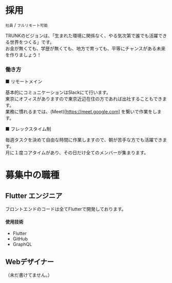 # 採用

`社員` / `フルリモート可能`

TRUNKのビジョンは、「生まれた環境に関係なく、やる気次第で誰でも活躍できる世界をつくる」です。<br>
お金が無くても、学歴が無くても、地方で育っても、平等にチャンスがある未来を作りましょう！

### 働き方

■ リモートメイン

基本的にコミュニケーションはSlackにて行います。<br>
東京にオフィスがありますので東京近辺在住の方であれば出社することもできます。<br>
業務に慣れるまでは、(Meet)[https://meet.google.com] を繋いで作業をします。

■ フレックスタイム制

毎週タスクを決めて自由な時間に作業しますので、朝が苦手な方でも活躍できます。<br>
月に１度コアタイムがあり、その日だけ全てのメンバーが集まります。


# 募集中の職種


## Flutter エンジニア

フロントエンドのコードは全てFlutterで開発しております。

#### 使用技術

* Flutter
* GitHub
* GraphQL

## Webデザイナー

（未だ書けてません。）
